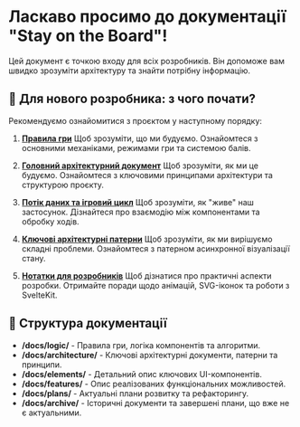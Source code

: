 # Ласкаво просимо до документації "Stay on the Board"!

Цей документ є точкою входу для всіх розробників. Він допоможе вам швидко зрозуміти архітектуру та знайти потрібну інформацію.

## 🚀 Для нового розробника: з чого почати?

Рекомендуємо ознайомитися з проєктом у наступному порядку:

1.  **[Правила гри](logic/GAME_RULES.md)**
    Щоб зрозуміти, що ми будуємо. Ознайомтеся з основними механіками, режимами гри та системою балів.

2.  **[Головний архітектурний документ](ARCHITECTURE.md)**
    Щоб зрозуміти, як ми це будуємо. Ознайомтеся з ключовими принципами архітектури та структурою проєкту.

3.  **[Потік даних та ігровий цикл](architecture/game-logic-and-data-flow.md)**
    Щоб зрозуміти, як "живе" наш застосунок. Дізнайтеся про взаємодію між компонентами та обробку ходів.

4.  **[Ключові архітектурні патерни](architecture/patterns-asynchronous-state-visualization.md)**
    Щоб зрозуміти, як ми вирішуємо складні проблеми. Ознайомтеся з патерном асинхронної візуалізації стану.

5.  **[Нотатки для розробників](development/dev-notes.md)**
    Щоб дізнатися про практичні аспекти розробки. Отримайте поради щодо анімацій, SVG-іконок та роботи з SvelteKit.

## 📂 Структура документації

- **/docs/logic/** - Правила гри, логіка компонентів та алгоритми.
- **/docs/architecture/** - Ключові архітектурні документи, патерни та принципи.
- **/docs/elements/** - Детальний опис ключових UI-компонентів.
- **/docs/features/** - Опис реалізованих функціональних можливостей.
- **/docs/plans/** - Актуальні плани розвитку та рефакторингу.
- **/docs/archive/** - Історичні документи та завершені плани, що вже не є актуальними.
